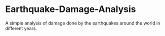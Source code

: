 # Earthquake-Damage-Analysis
A simple analysis of damage done by the earthquakes around the world in different years.
